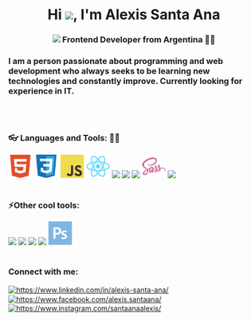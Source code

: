 <h1 align="center">Hi <img src="https://media.giphy.com/media/hvRJCLFzcasrR4ia7z/giphy.gif" width="30">, I'm Alexis Santa Ana</h1>
<h3 align="center"><img src="https://media1.giphy.com/media/1ynCEtlgMPAeNAqdnu/giphy.gif?cid=6c09b952yzbm90tqswd3axzd1sg2xawydevos6nzr44imwhs&rid=giphy.gif&ct=s" width="30"> Frontend Developer from Argentina 🧑‍💻 </h3>


### I am a person passionate about programming and web development who always seeks to be learning new technologies and constantly improve. Currently looking for experience in  IT.
<br><br>


<h3 align="left">👓 Languages and Tools: 🧑‍💻 </h3>

 
[<img src="https://github.com/devicons/devicon/blob/master/icons/html5/html5-plain.svg" width="48">](https://developer.mozilla.org/es/docs/HTML/HTML5) 
[<img src="https://github.com/devicons/devicon/blob/master/icons/css3/css3-original.svg" width="48">](https://www.w3schools.com/css/) 
[<img src="https://github.com/devicons/devicon/blob/master/icons/javascript/javascript-original.svg" width="48">](https://www.javascript.com/)
[<img src="https://github.com/devicons/devicon/blob/master/icons/react/react-original.svg" width="48">](https://es.reactjs.org/)
[<img src="https://user-images.githubusercontent.com/88951217/159796872-4f50285b-633b-486e-80ba-d8efc50389c8.png" width="48">](https://github.com/nfl/react-helmet)
[<img src="https://i.stack.imgur.com/C9301.png" width="48">](https://getbootstrap.com/) 
[<img src="https://tailwindcss.com/_next/static/media/tailwindcss-mark.79614a5f61617ba49a0891494521226b.svg" width="48">](https://tailwindcss.com/) 
[<img src="https://github.com/devicons/devicon/blob/master/icons/sass/sass-original.svg" width="48">](https://sass-lang.com/)
[<img src="https://cdn.icon-icons.com/icons2/2699/PNG/512/firebase_logo_icon_171157.png" width="48">](https://firebase.google.com/)
<br><br>


<h3 align="left">⚡Other cool tools:</h3>


[<img src="https://upload.wikimedia.org/wikipedia/commons/thumb/d/db/Npm-logo.svg/800px-Npm-logo.svg.png" width="48">](https://www.npmjs.com/)
[<img src="https://seeklogo.com/images/Y/yarn-logo-F5E7A65FA2-seeklogo.com.png" width="48">](https://yarnpkg.com/)
[<img src="https://encrypted-tbn0.gstatic.com/images?q=tbn:ANd9GcRFFfFfWc1kVRvfJWuttlp1ZgF3BsYZEjUhag&usqp=CAU" width="48">](https://github.com/)
[<img src="https://cdn.icon-icons.com/icons2/112/PNG/512/visual_studio_18908.png" width="48">](https://code.visualstudio.com/)
[<img src="https://github.com/devicons/devicon/blob/master/icons/photoshop/photoshop-plain.svg" width="48">](https://www.adobe.com/es/products/photoshop.html)
<br><br>


<h3 align="left">Connect with me:</h3>


<p align="left">
<a href="https://www.linkedin.com/in/alexis-santa-ana/" target="blank"><img align="center" src="https://raw.githubusercontent.com/rahuldkjain/github-profile-readme-generator/master/src/images/icons/Social/linked-in-alt.svg" alt="https://www.linkedin.com/in/alexis-santa-ana/" height="30" width="40" /></a>
<a href="https://www.facebook.com/alexis.santaana/" target="blank"><img align="center" src="https://raw.githubusercontent.com/rahuldkjain/github-profile-readme-generator/master/src/images/icons/Social/facebook.svg" alt="https://www.facebook.com/alexis.santaana/" height="30" width="40" /></a>
<a href="https://www.instagram.com/santaanaalexis/" target="blank"><img align="center" src="https://raw.githubusercontent.com/rahuldkjain/github-profile-readme-generator/master/src/images/icons/Social/instagram.svg" alt="https://www.instagram.com/santaanaalexis/" height="30" width="40" /></a>
</p>



